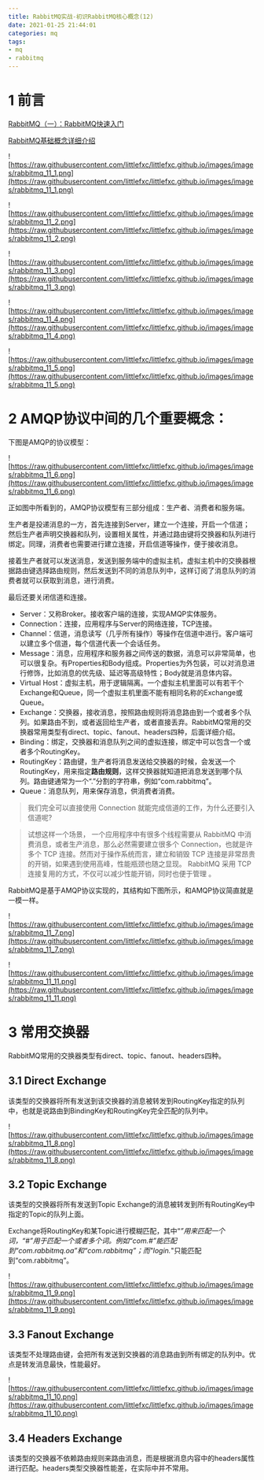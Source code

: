 ```yaml
---
title: RabbitMQ实战-初识RabbitMQ核心概念(12)
date: 2021-01-25 21:44:01
categories: mq
tags: 
- mq
- rabbitmq
---
```


# 1 前言

[RabbitMQ（一）：RabbitMQ快速入门](https://www.cnblogs.com/sgh1023/p/11217017.html)

[RabbitMQ基础概念详细介绍](https://www.cnblogs.com/williamjie/p/9481774.html)

![https://raw.githubusercontent.com/littlefxc/littlefxc.github.io/images/images/rabbitmq_11_1.png](https://raw.githubusercontent.com/littlefxc/littlefxc.github.io/images/images/rabbitmq_11_1.png)

![https://raw.githubusercontent.com/littlefxc/littlefxc.github.io/images/images/rabbitmq_11_2.png](https://raw.githubusercontent.com/littlefxc/littlefxc.github.io/images/images/rabbitmq_11_2.png)

![https://raw.githubusercontent.com/littlefxc/littlefxc.github.io/images/images/rabbitmq_11_3.png](https://raw.githubusercontent.com/littlefxc/littlefxc.github.io/images/images/rabbitmq_11_3.png)

![https://raw.githubusercontent.com/littlefxc/littlefxc.github.io/images/images/rabbitmq_11_4.png](https://raw.githubusercontent.com/littlefxc/littlefxc.github.io/images/images/rabbitmq_11_4.png)

![https://raw.githubusercontent.com/littlefxc/littlefxc.github.io/images/images/rabbitmq_11_5.png](https://raw.githubusercontent.com/littlefxc/littlefxc.github.io/images/images/rabbitmq_11_5.png)

# 2 AMQP协议中间的几个重要概念：

下图是AMQP的协议模型：

![https://raw.githubusercontent.com/littlefxc/littlefxc.github.io/images/images/rabbitmq_11_6.png](https://raw.githubusercontent.com/littlefxc/littlefxc.github.io/images/images/rabbitmq_11_6.png)

正如图中所看到的，AMQP协议模型有三部分组成：生产者、消费者和服务端。

生产者是投递消息的一方，首先连接到Server，建立一个连接，开启一个信道；然后生产者声明交换器和队列，设置相关属性，并通过路由键将交换器和队列进行绑定。同理，消费者也需要进行建立连接，开启信道等操作，便于接收消息。

接着生产者就可以发送消息，发送到服务端中的虚拟主机，虚拟主机中的交换器根据路由键选择路由规则，然后发送到不同的消息队列中，这样订阅了消息队列的消费者就可以获取到消息，进行消费。

最后还要关闭信道和连接。

- Server：又称Broker。接收客户端的连接，实现AMQP实体服务。
- Connection：连接，应用程序与Server的网络连接，TCP连接。
- Channel：信道，消息读写（几乎所有操作）等操作在信道中进行。客户端可以建立多个信道，每个信道代表一个会话任务。
- Message：消息，应用程序和服务器之间传送的数据，消息可以非常简单，也可以很复杂。有Properties和Body组成。Properties为外包装，可以对消息进行修饰，比如消息的优先级、延迟等高级特性；Body就是消息体内容。
- Virtual Host：虚拟主机，用于逻辑隔离。一个虚拟主机里面可以有若干个Exchange和Queue，同一个虚拟主机里面不能有相同名称的Exchange或Queue。
- Exchange：交换器，接收消息，按照路由规则将消息路由到一个或者多个队列。如果路由不到，或者返回给生产者，或者直接丢弃。RabbitMQ常用的交换器常用类型有direct、topic、fanout、headers四种，后面详细介绍。
- Binding：绑定，交换器和消息队列之间的虚拟连接，绑定中可以包含一个或者多个RoutingKey。
- RoutingKey：路由键，生产者将消息发送给交换器的时候，会发送一个RoutingKey，用来指定**路由规则**，这样交换器就知道把消息发送到哪个队列。路由键通常为一个“.”分割的字符串，例如“com.rabbitmq”。
- Queue：消息队列，用来保存消息，供消费者消费。

> 我们完全可以直接使用 Connection 就能完成信道的工作，为什么还要引入信道呢?

> 试想这样一个场景， 一个应用程序中有很多个线程需要从 RabbitMQ 中消费消息，或者生产消息，那么必然需要建立很多个 Connection，也就是许多个 TCP 连接。然而对于操作系统而言，建立和销毁 TCP 连接是非常昂贵的开销，如果遇到使用高峰，性能瓶颈也随之显现。 RabbitMQ 采用 TCP 连接复用的方式，不仅可以减少性能开销，同时也便于管理 。

RabbitMQ是基于AMQP协议实现的，其结构如下图所示，和AMQP协议简直就是一模一样。

![https://raw.githubusercontent.com/littlefxc/littlefxc.github.io/images/images/rabbitmq_11_7.png](https://raw.githubusercontent.com/littlefxc/littlefxc.github.io/images/images/rabbitmq_11_7.png)

![https://raw.githubusercontent.com/littlefxc/littlefxc.github.io/images/images/rabbitmq_11_11.png](https://raw.githubusercontent.com/littlefxc/littlefxc.github.io/images/images/rabbitmq_11_11.png)

# 3 **常用交换器**

RabbitMQ常用的交换器类型有direct、topic、fanout、headers四种。

## 3.1 Direct Exchange

该类型的交换器将所有发送到该交换器的消息被转发到RoutingKey指定的队列中，也就是说路由到BindingKey和RoutingKey完全匹配的队列中。

![https://raw.githubusercontent.com/littlefxc/littlefxc.github.io/images/images/rabbitmq_11_8.png](https://raw.githubusercontent.com/littlefxc/littlefxc.github.io/images/images/rabbitmq_11_8.png)

## 3.2 Topic Exchange

该类型的交换器将所有发送到Topic Exchange的消息被转发到所有RoutingKey中指定的Topic的队列上面。

Exchange将RoutingKey和某Topic进行模糊匹配，其中“*”用来匹配一个词，“#”用于匹配一个或者多个词。例如“com.#”能匹配到“com.rabbitmq.oa”和“com.rabbitmq”；而"login.*"只能匹配到“com.rabbitmq”。

![https://raw.githubusercontent.com/littlefxc/littlefxc.github.io/images/images/rabbitmq_11_9.png](https://raw.githubusercontent.com/littlefxc/littlefxc.github.io/images/images/rabbitmq_11_9.png)

## 3.3 Fanout Exchange

该类型不处理路由键，会把所有发送到交换器的消息路由到所有绑定的队列中。优点是转发消息最快，性能最好。

![https://raw.githubusercontent.com/littlefxc/littlefxc.github.io/images/images/rabbitmq_11_10.png](https://raw.githubusercontent.com/littlefxc/littlefxc.github.io/images/images/rabbitmq_11_10.png)

## 3.4 Headers Exchange

该类型的交换器不依赖路由规则来路由消息，而是根据消息内容中的headers属性进行匹配。headers类型交换器性能差，在实际中并不常用。